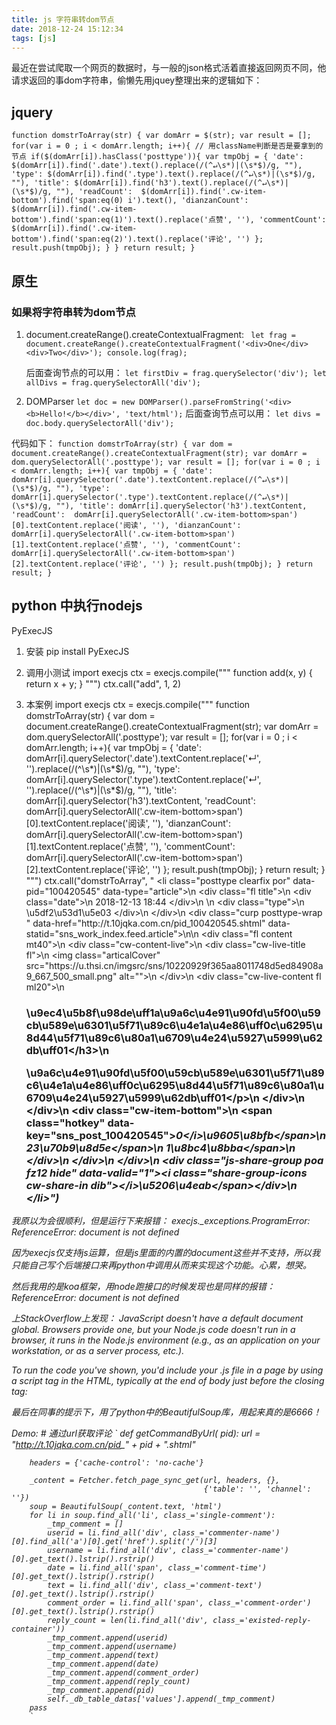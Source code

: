 ```yaml
---
title: js 字符串转dom节点
date: 2018-12-24 15:12:34
tags: [js]
---
```


最近在尝试爬取一个网页的数据时，与一般的json格式活着直接返回网页不同，他请求返回的事dom字符串，偷懒先用jquey整理出来的逻辑如下：

## jquery
`function domstrToArray(str) {
    var domArr = $(str);
    var result = [];
    for(var i = 0 ; i < domArr.length; i++){
        // 用className判断是否是要拿到的节点
        if($(domArr[i]).hasClass('posttype')){
            var tmpObj = {
                'date': $(domArr[i]).find('.date').text().replace(/(^↵\s*)|(\s*$)/g, ""),
                'type': $(domArr[i]).find('.type').text().replace(/(^↵\s*)|(\s*$)/g, ""),
                'title': $(domArr[i]).find('h3').text().replace(/(^↵\s*)|(\s*$)/g, ""),
                'readCount':  $(domArr[i]).find('.cw-item-bottom').find('span:eq(0) i').text(),
                'dianzanCount': $(domArr[i]).find('.cw-item-bottom').find('span:eq(1)').text().replace('点赞', ''),
                'commentCount': $(domArr[i]).find('.cw-item-bottom').find('span:eq(2)').text().replace('评论', '')
            };
            result.push(tmpObj);
        }
    }
    return result;
}`


## 原生

### 如果将字符串转为dom节点
1. document.createRange().createContextualFragment:
   ` let frag = document.createRange().createContextualFragment('<div>One</div><div>Two</div>');
    console.log(frag);`
    
    后面查询节点的可以用：
    `let firstDiv = frag.querySelector('div');
     let allDivs = frag.querySelectorAll('div');
    `
    
2. DOMParser
    `let doc = new DOMParser().parseFromString('<div><b>Hello!</b></div>', 'text/html');`
    后面查询节点可以用：
    `let divs = doc.body.querySelectorAll('div');`

代码如下：
`function domstrToArray(str) {
    var dom = document.createRange().createContextualFragment(str);
    var domArr = dom.querySelectorAll('.posttype');
    var result = [];
    for(var i = 0 ; i < domArr.length; i++){
        var tmpObj = {
            'date': domArr[i].querySelector('.date').textContent.replace(/(^↵\s*)|(\s*$)/g, ""),
            'type': domArr[i].querySelector('.type').textContent.replace(/(^↵\s*)|(\s*$)/g, ""),
            'title': domArr[i].querySelector('h3').textContent,
            'readCount':  domArr[i].querySelectorAll('.cw-item-bottom>span')[0].textContent.replace('阅读', ''),
            'dianzanCount': domArr[i].querySelectorAll('.cw-item-bottom>span')[1].textContent.replace('点赞', ''),
            'commentCount': domArr[i].querySelectorAll('.cw-item-bottom>span')[2].textContent.replace('评论', '')
        };
        result.push(tmpObj);
    }
	return result;
}`


## python 中执行nodejs
PyExecJS

1. 安装
 pip install PyExecJS 
 
2. 调用小测试
import execjs
ctx = execjs.compile("""
   function add(x, y) {
      return x + y;
   }
""")
ctx.call("add", 1, 2)

3. 本案例
import execjs
ctx = execjs.compile("""
   function domstrToArray(str) {
    var dom = document.createRange().createContextualFragment(str);
    var domArr = dom.querySelectorAll('.posttype');
    var result = [];
    for(var i = 0 ; i < domArr.length; i++){
        var tmpObj = {
            'date': domArr[i].querySelector('.date').textContent.replace('↵', '').replace(/(^\s*)|(\s*$)/g, ""),
            'type': domArr[i].querySelector('.type').textContent.replace('↵', '').replace(/(^\s*)|(\s*$)/g, ""),
            'title': domArr[i].querySelector('h3').textContent,
            'readCount':  domArr[i].querySelectorAll('.cw-item-bottom>span')[0].textContent.replace('阅读', ''),
            'dianzanCount': domArr[i].querySelectorAll('.cw-item-bottom>span')[1].textContent.replace('点赞', ''),
            'commentCount': domArr[i].querySelectorAll('.cw-item-bottom>span')[2].textContent.replace('评论', '')
        };
        result.push(tmpObj);
    }
	return result;
}
""")
ctx.call("domstrToArray", " <li class=\"posttype clearfix por\" data-pid=\"100420545\" data-type=\"article\">\n            <div class=\"fl title\">\n                <div class=\"date\">\n                    2018-12-13 18:44                <\/div>\n                \n                                    <div class=\"type\">\n                        \u5df2\u53d1\u5e03                                            <\/div>\n                            <\/div>\n                                                    <div class=\"curp posttype-wrap \" data-href=\"http:\/\/t.10jqka.com.cn\/pid_100420545.shtml\" data-statid=\"sns_work_index.feed.article\">\n\n                <div class=\"fl content mt40\">\n                    <div class=\"cw-content-live\">\n                        <div class=\"cw-live-title fl\">\n                                                            <img class=\"articalCover\" src=\"https:\/\/u.thsi.cn\/imgsrc\/sns\/10220929f365aa8011748d5ed84908a9_667_500_small.png\" alt=\"\">\n                                                    <\/div>\n                        <div class=\"cw-live-content fl ml20\">\n                            <h3>\u9ec4\u5b8f\u98de\uff1a\u9a6c\u4e91\u90fd\u5f00\u59cb\u589e\u6301\u5f71\u89c6\u4e1a\u4e86\uff0c\u6295\u8d44\u5f71\u89c6\u80a1\u6709\u4e24\u5927\u5999\u62db\uff01<\/h3>\n                            <p>\u9a6c\u4e91\u90fd\u5f00\u59cb\u589e\u6301\u5f71\u89c6\u4e1a\u4e86\uff0c\u6295\u8d44\u5f71\u89c6\u80a1\u6709\u4e24\u5927\u5999\u62db\uff01<\/p>\n                        <\/div>\n                    <\/div>\n                    <div class=\"cw-item-bottom\">\n                        <span class=\"hotkey\" data-key=\"sns_post_100420545\"><i>0<\/i>\u9605\u8bfb<\/span>\n                        <span>23\u70b9\u8d5e<\/span>\n                        <span>1\u8bc4\u8bba<\/span>\n                    <\/div>\n                <\/div>\n            <\/div>\n            <div class=\"js-share-group poa fz12 hide\" data-valid=\"1\"><i class=\"share-group-icons cw-share-in dib\"><\/i><span>\u5206\u4eab<\/span><\/div>\n        <\/li>")

我原以为会很顺利，但是运行下来报错：
execjs._exceptions.ProgramError: ReferenceError: document is not defined

因为execjs仅支持js运算，但是js里面的内置的document这些并不支持，所以我只能自己写个后端接口来再python中调用从而来实现这个功能。心累，想哭。

然后我用的是koa框架，用node跑接口的时候发现也是同样的报错：
 ReferenceError: document is not defined

上StackOverflow上发现：
JavaScript doesn't have a default document global. Browsers provide one, but your Node.js code doesn't run in a browser, it runs in the Node.js environment (e.g., as an application on your workstation, or as a server process, etc.).

To run the code you've shown, you'd include your .js file in a page by using a script tag in the HTML, typically at the end of body just before the closing </body> tag:

最后在同事的提示下，用了python中的BeautifulSoup库，用起来真的是6666！

Demo:
    # 通过url获取评论
    `
    def getCommandByUrl( pid):
        url = "http://t.10jqka.com.cn/pid_" + pid + ".shtml"

        headers = {'cache-control': 'no-cache'}

        _content = Fetcher.fetch_page_sync_get(url, headers, {},
                                               {'table': '', 'channel': ''})
        soup = BeautifulSoup(_content.text, 'html')
        for li in soup.find_all('li', class_='single-comment'):
            _tmp_comment = []
            userid = li.find_all('div', class_='commenter-name')[0].find_all('a')[0].get('href').split('/')[3]
            username = li.find_all('div', class_='commenter-name')[0].get_text().lstrip().rstrip()
            date = li.find_all('span', class_='comment-time')[0].get_text().lstrip().rstrip()
            text = li.find_all('div', class_='comment-text')[0].get_text().lstrip().rstrip()
            comment_order = li.find_all('span', class_='comment-order')[0].get_text().lstrip().rstrip()
            reply_count = len(li.find_all('div', class_='existed-reply-container'))
            _tmp_comment.append(userid)
            _tmp_comment.append(username)
            _tmp_comment.append(text)
            _tmp_comment.append(date)
            _tmp_comment.append(comment_order)
            _tmp_comment.append(reply_count)
            _tmp_comment.append(pid)
            self._db_table_datas['values'].append(_tmp_comment)
        pass
        `


